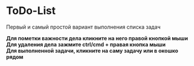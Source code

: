 # ToDo-List

Первый и самый простой вариант выполнения списка задач 

**Для пометки важности дела кликните на него правой кнопкой мыши** <br>
**Для удаления дела зажмите ctrl/cmd + правая кнопка мыши** <br>
**Для выполненной задачи, кликните на саму задачу или в окошко рядом**